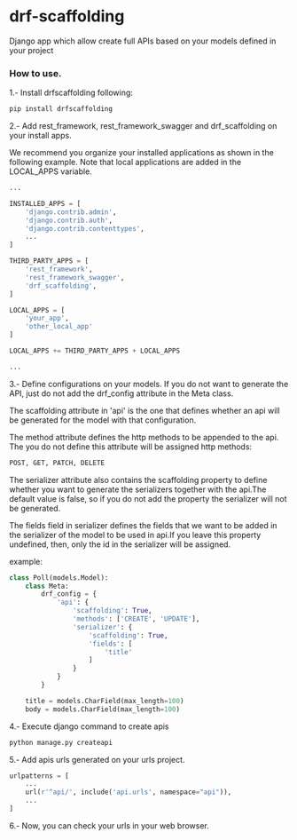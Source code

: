 # drf-scaffolding
Django app which allow create full APIs based on your models defined in your project

### How to use.
1.-  Install drfscaffolding following:
```bash
pip install drfscaffolding
```

2.- Add rest_framework, rest_framework_swagger and drf_scaffolding on your install apps.

We recommend you organize your installed applications as shown in the following example. Note that local applications are added in the LOCAL_APPS variable.
```python
...

INSTALLED_APPS = [
    'django.contrib.admin',
    'django.contrib.auth',
    'django.contrib.contenttypes',
    ...
]

THIRD_PARTY_APPS = [
    'rest_framework',
    'rest_framework_swagger',
    'drf_scaffolding',
]

LOCAL_APPS = [
    'your_app',
    'other_local_app'
]

LOCAL_APPS += THIRD_PARTY_APPS + LOCAL_APPS

...
```

3.- Define configurations on your models.
If you do not want to generate the API, just do not add the drf_config attribute in the Meta class.

The scaffolding attribute in 'api' is the one that defines whether an api will be generated for the model with that configuration.

The method attribute defines the http methods to be appended to the api. The you do not define this attribute will be assigned http methods:
```python
POST, GET, PATCH, DELETE
```

The serializer attribute also contains the scaffolding property to define whether you want to generate the serializers together with the api.The default value is false, so if you do not add the property the serializer will not be generated.

The fields field in serializer defines the fields that we want to be added in the serializer of the model to be used in api.If you leave this property undefined, then, only the id in the serializer will be assigned.

example:
```python
class Poll(models.Model):
    class Meta:
        drf_config = {
            'api': {
                'scaffolding': True,
                'methods': ['CREATE', 'UPDATE'],
                'serializer': {
                    'scaffolding': True,
                    'fields': [
                        'title'
                    ]
                }
            }
        }

    title = models.CharField(max_length=100)
    body = models.CharField(max_length=100)
```

4.- Execute django command to create apis
```bash
python manage.py createapi
```

5.- Add apis urls generated on your urls project.
```python
urlpatterns = [
    ...
    url(r'^api/', include('api.urls', namespace="api")),
    ...
]

```

6.- Now, you can check your urls in your web browser.
